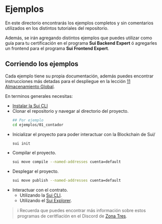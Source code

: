 # Ejemplos

En este directorio encontrarás los ejemplos completos y sin comentarios utilizados en los distintos tutoriales del repositorio.

Además, se irán agregando distintos ejemplos que puedes utilizar como guía para tu certificación en el programa **Sui Backend Expert** ó agregarles un frontend para el programa **Sui Frontend Expert**.

## Corriendo los ejemplos

Cada ejemplo tiene su propia documentación, además puedes encontrar instrucciones más detadas para el despliegue en la lección [11 Almacenamiento Global](https://github.com/Zona-Tres/sui-first-steps/tree/master/tutoriales/11_almacenamiento_global).

En terminos generales necesitas:

* [Instalar la Sui CLI](https://github.com/Zona-Tres/sui-first-steps/)
* Clonar el repositorio y navegar al directorio del proyecto.
    ```sh
    ## Por ejemplo
    cd ejemplos/01_contador
    ```
* Inicializar el proyecto para poder interactuar con la Blockchain de Sui/
    ```sh
    sui init
    ```
* Compilar el proyecto.
    ```sh
    sui move compile --named-addresses cuenta=default
    ```
* Desplegar el proyecto.
    ```sh
    sui move publish --named-addresses cuenta=default
    ```
* Interactuar con el contrato.
    * Utilizando la [Sui CLI](https://github.com/Zona-Tres/sui-first-steps/tree/master/tutoriales/11_almacenamiento_global).
    * Utilizando el [Sui Explorer](https://explorer.suilabs.com/).

> :information_source: Recuerda que puedes encontrar más información sobre estos programas de ceritfiación en el Discord de [Zona Tres](https://discord.gg/zonatres).